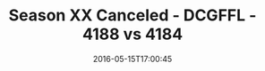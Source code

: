 ---
title: Season XX Canceled - DCGFFL - 4188 vs 4184
teams_score:
- team: 4188
  score:
- team: 4184
  score: 47
mvp: ''
game-ball: ''
season: 12
week:
date: '2016-05-15T17:00:45'
pageid: season-12-playoffs-may-15-2016-4188-vs-4184
---
